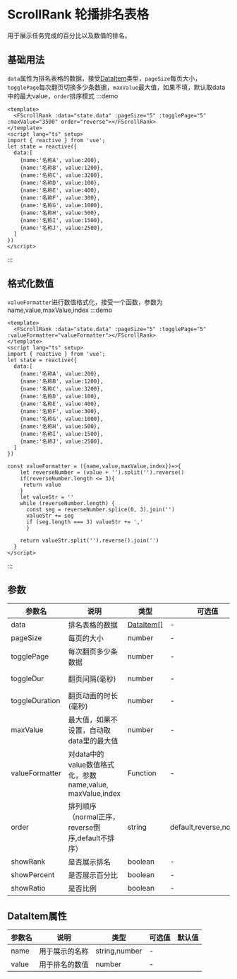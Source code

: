 # ScrollRank 轮播排名表格
用于展示任务完成的百分比以及数值的排名。
## 基础用法
`data`属性为排名表格的数据，接受[DataItem](#dataItem)类型，`pageSize`每页大小，`togglePage`每次翻页切换多少条数据，`maxValue`最大值，如果不填，默认取data中的最大value，`order`排序模式
:::demo
```vue
<template>
  <FScrollRank :data="state.data" :pageSize="5" :togglePage="5" :maxValue="3500" order="reverse"></FScrollRank>
</template>
<script lang="ts" setup>
import { reactive } from 'vue';
let state = reactive({
  data:[
    {name:'名称A', value:200},
    {name:'名称B', value:1200},
    {name:'名称C', value:3200},
    {name:'名称D', value:100},
    {name:'名称E', value:400},
    {name:'名称F', value:300},
    {name:'名称G', value:1000},
    {name:'名称H', value:500},
    {name:'名称I', value:1500},
    {name:'名称J', value:2500},
  ]
})
</script>

```
:::

## 格式化数值
`valueFormatter`进行数值格式化，接受一个函数，参数为name,value,maxValue,index
:::demo
```vue
<template>
  <FScrollRank :data="state.data" :pageSize="5" :togglePage="5" :valueFormatter="valueFormatter"></FScrollRank>
</template>
<script lang="ts" setup>
import { reactive } from 'vue';
let state = reactive({
  data:[
    {name:'名称A', value:200},
    {name:'名称B', value:1200},
    {name:'名称C', value:3200},
    {name:'名称D', value:100},
    {name:'名称E', value:400},
    {name:'名称F', value:300},
    {name:'名称G', value:1000},
    {name:'名称H', value:500},
    {name:'名称I', value:1500},
    {name:'名称J', value:2500},
  ]
})

const valueFormatter = ({name,value,maxValue,index})=>{
    let reverseNumber = (value + '').split('').reverse()
    if(reverseNumber.length <= 3){
     return value
    }
    let valueStr = ''
    while (reverseNumber.length) {
      const seg = reverseNumber.splice(0, 3).join('')
      valueStr += seg
      if (seg.length === 3) valueStr += ','
      }

    return valueStr.split('').reverse().join('')
  }
</script>

```
:::

## 参数
| 参数名         | 说明                                                         | 类型                    | 可选值                 | 默认值   |
| -------------- | ------------------------------------------------------------ | ----------------------- | ---------------------- | -------- |
| data           | 排名表格的数据                                               | [DataItem[]](#dataItem) | -                      |          |
| pageSize       | 每页的大小                                                   | number                  | -                      | 5        |
| togglePage     | 每次翻页多少条数据                                           | number                  | -                      | 3        |
| toggleDur      | 翻页间隔(毫秒)                                               | number                  | -                      | 3 * 1000 |
| toggleDuration | 翻页动画的时长(毫秒)                                         | number                  | -                      | 500      |
| maxValue       | 最大值，如果不设置，自动取data里的最大值                     | number                  | -                      | 500      |
| valueFormatter | 对data中的value数值格式化，参数name,value,<br>maxValue,index | Function                | -                      | 500      |
| order          | 排列顺序（normal正序，reverse倒序,default不排序）            | string                  | default,reverse,normal | reverse  |
| showRank       | 是否展示排名                                                 | boolean                 | -                      | true     |
| showPercent    | 是否展示百分比                                               | boolean                 | -                      | true     |
| showRatio      | 是否比例                                                     | boolean                 | -                      | true     |


<span id="dataItem"></span>
## DataItem属性
| 参数名 | 说明           | 类型          | 可选值 | 默认值 |
| ------ | -------------- | ------------- | ------ | ------ |
| name   | 用于展示的名称 | string,number | -      |        |
| value  | 用于排名的数值 | number        | -      |        |

<style lang="scss" scoped>
.demo-scrollRank :deep(.source) {
  background: #212121;
}
</style>